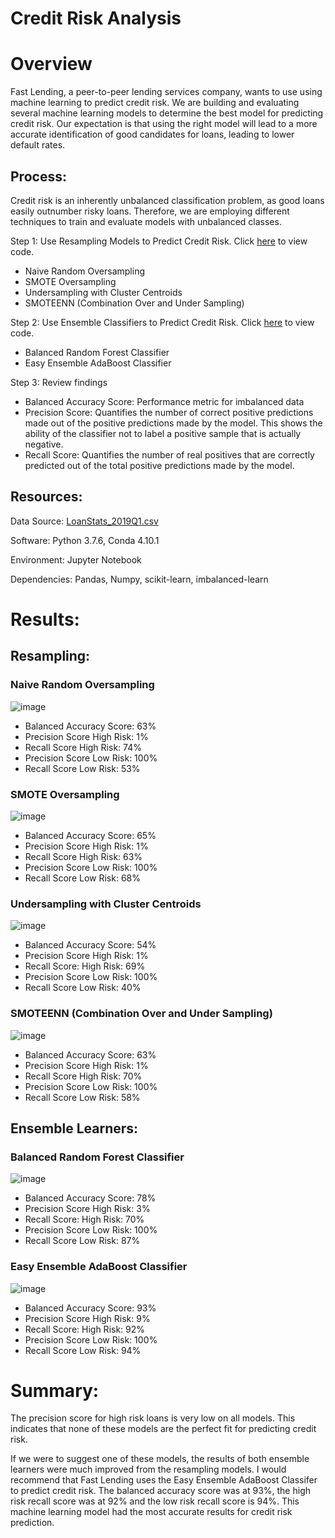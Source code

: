 # Credit Risk Analysis

# Overview

Fast Lending, a peer-to-peer lending services company, wants to use using machine learning to predict credit risk. We are building and evaluating several machine learning models to determine the best model for predicting credit risk. Our expectation is that using the right model will lead to a more accurate identification of good candidates for loans, leading to lower default rates.

## Process:

Credit risk is an inherently unbalanced classification problem, as good loans easily outnumber risky loans. Therefore, we are employing different techniques to train and evaluate models with unbalanced classes.

Step 1: Use Resampling Models to Predict Credit Risk. Click [here](https://github.com/corispade/Credit_Risk_Analysis/blob/main/credit_risk_resampling.ipynb) to view code.
* Naive Random Oversampling
* SMOTE Oversampling
* Undersampling with Cluster Centroids
* SMOTEENN (Combination Over and Under Sampling)

Step 2: Use Ensemble Classifiers to Predict Credit Risk. Click [here](https://github.com/corispade/Credit_Risk_Analysis/blob/main/credit_risk_ensemble.ipynb) to view code.
* Balanced Random Forest Classifier
* Easy Ensemble AdaBoost Classifier

Step 3: Review findings
* Balanced Accuracy Score: Performance metric for imbalanced data
* Precision Score: Quantifies the number of correct positive predictions made out of the positive predictions made by the model. This shows the ability of the classifier not to label a positive sample that is actually negative.
* Recall Score: Quantifies the number of real positives that are correctly predicted out of the total positive predictions made by the model. 


## Resources:
Data Source: [LoanStats_2019Q1.csv](https://github.com/corispade/Credit_Risk_Analysis/blob/main/LoanStats_2019Q1.csv)

Software: Python 3.7.6, Conda 4.10.1

Environment: Jupyter Notebook

Dependencies: Pandas, Numpy, scikit-learn, imbalanced-learn


# Results:

## Resampling:

### Naive Random Oversampling
![image]()

* Balanced Accuracy Score: 63%
* Precision Score High Risk: 1%
* Recall Score High Risk: 74%
* Precision Score Low Risk: 100%
* Recall Score Low Risk: 53%

### SMOTE Oversampling
![image]()

* Balanced Accuracy Score: 65%
* Precision Score High Risk: 1%
* Recall Score High Risk: 63%
* Precision Score Low Risk: 100%
* Recall Score Low Risk: 68%

### Undersampling with Cluster Centroids
![image]()

* Balanced Accuracy Score: 54%
* Precision Score High Risk: 1%
* Recall Score: High Risk: 69%
* Precision Score Low Risk: 100%
* Recall Score Low Risk: 40%

### SMOTEENN (Combination Over and Under Sampling)
![image]()

* Balanced Accuracy Score: 63%
* Precision Score High Risk: 1%
* Recall Score High Risk: 70%
* Precision Score Low Risk: 100%
* Recall Score Low Risk: 58%

## Ensemble Learners:

### Balanced Random Forest Classifier
![image]()

* Balanced Accuracy Score: 78% 
* Precision Score High Risk: 3%
* Recall Score: High Risk: 70%
* Precision Score Low Risk: 100%
* Recall Score Low Risk: 87% 

### Easy Ensemble AdaBoost Classifier
![image]()

* Balanced Accuracy Score: 93% 
* Precision Score High Risk: 9%
* Recall Score: High Risk: 92%
* Precision Score Low Risk: 100%
* Recall Score Low Risk: 94% 

# Summary:
The precision score for high risk loans is very low on all models. This indicates that none of these models are the perfect fit for predicting credit risk. 

If we were to suggest one of these models, the results of both ensemble learners were much improved from the resampling models. I would recommend that Fast Lending uses the Easy Ensemble AdaBoost Classifer to predict credit risk. The balanced accuracy score was at 93%, the high risk recall score was at 92% and the low risk recall score is 94%. This machine learning model had the most accurate results for credit risk prediction.